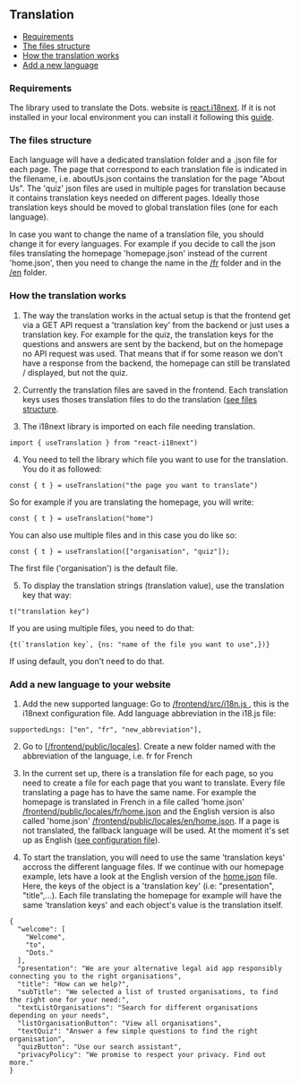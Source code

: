 ## Translation <a name="translation"></a>

- [Requirements](#requirements)
- [The files structure](#files_structure)
- [How the translation works](#translation_works)
- [Add a new language](#add_language)

### Requirements <a name="requirements"></a>

The library used to translate the Dots. website is [react.i18next](https://react.i18next.com/). If it is not installed in your local environment you can install it following this [guide](https://react.i18next.com/getting-started).

### The files structure <a name="files_structure"></a>

Each language will have a dedicated translation folder and a .json file for each page. The page that correspond to each translation file is indicated in the filename, i.e. aboutUs.json contains the translation for the page "About Us". The 'quiz' json files are used in multiple pages for translation because it contains translation keys needed on different pages. Ideally those translation keys should be moved to global translation files (one for each language).

In case you want to change the name of a translation file, you should change it for every languages. For example if you decide to call the json files translating the homepage 'homepage.json' instead of the current 'home.json', then you need to change the name in the [/fr](https://github.com/WomenPlusPlus/deploy-impact-21-kona-b/tree/main/frontend/public/locales/fr) folder and in the [/en](https://github.com/WomenPlusPlus/deploy-impact-21-kona-b/tree/main/frontend/public/locales/fr) folder.

### How the translation works <a name="translation_works" ></a>

1. The way the translation works in the actual setup is that the frontend get via a GET API request a 'translation key' from the backend or just uses a translation key. For example for the quiz, the translation keys for the questions and answers are sent by the backend, but on the homepage no API request was used. That means that if for some reason we don't have a response from the backend, the homepage can still be translated / displayed, but not the quiz.

2. Currently the translation files are saved in the frontend. Each translation keys uses thoses translation files to do the translation ([see files structure](#fileStructure).

3. The i18next library is imported on each file needing translation.

```
import { useTranslation } from "react-i18next")
```

4. You need to tell the library which file you want to use for the translation. You do it as followed:

```
const { t } = useTranslation("the page you want to translate")
```

So for example if you are translating the homepage, you will write:

```
const { t } = useTranslation("home")
```

You can also use multiple files and in this case you do like so:

```
const { t } = useTranslation(["organisation", "quiz"]);
```

The first file ('organisation') is the default file.

5. To display the translation strings (translation value), use the translation key that way:

```
t("translation key")
```

If you are using multiple files, you need to do that:

```
{t(`translation key`, {ns: "name of the file you want to use",})}
```

If using default, you don't need to do that.

### Add a new language to your website <a name="add_language"></a>

1. Add the new supported language: Go to [/frontend/src/i18n.js ](/frontend/src/i18n.js), this is the i18next configuration file. Add language abbreviation in the i18.js file:

```
supportedLngs: ["en", "fr", "new_abbreviation"],
```

2. Go to [[/frontend/public/locales](https://github.com/WomenPlusPlus/deploy-impact-21-kona-b/tree/main/frontend/public/locales/fr)]. Create a new folder named with the abbreviation of the language, i.e. fr for French

3. In the current set up, there is a translation file for each page, so you need to create a file for each page that you want to translate. Every file translating a page has to have the same name. For example the homepage is translated in French in a file called 'home.json' [/frontend/public/locales/fr/home.json](https://github.com/WomenPlusPlus/deploy-impact-21-kona-b/blob/main/frontend/public/locales/fr/home.json) and the English version is also called 'home.json' [/frontend/public/locales/en/home.json](https://github.com/WomenPlusPlus/deploy-impact-21-kona-b/blob/main/frontend/public/locales/en/home.json). If a page is not translated, the fallback language will be used. At the moment it's set up as English ([see configuration file](/frontend/src/i18n.js)).

4. To start the translation, you will need to use the same 'translation keys' accross the different language files.
   If we continue with our homepage example, lets have a look at the English version of the [home.json](/frontend/public/locales/en/home.json) file.
   Here, the keys of the object is a 'translation key' (i.e: "presentation", "title",...). Each file translating the homepage for example will have the same 'translation keys' and each object's value is the translation itself.

```
{
  "welcome": [
    "Welcome",
    "to",
    "Dots."
  ],
  "presentation": "We are your alternative legal aid app responsibly connecting you to the right organisations",
  "title": "How can we help?",
  "subTitle": "We selected a list of trusted organisations, to find the right one for your need:",
  "textListOrganisations": "Search for different organisations depending on your needs",
  "listOrganisationButton": "View all organisations",
  "textQuiz": "Answer a few simple questions to find the right organisation",
  "quizButton": "Use our search assistant",
  "privacyPolicy": "We promise to respect your privacy. Find out more."
}
```
